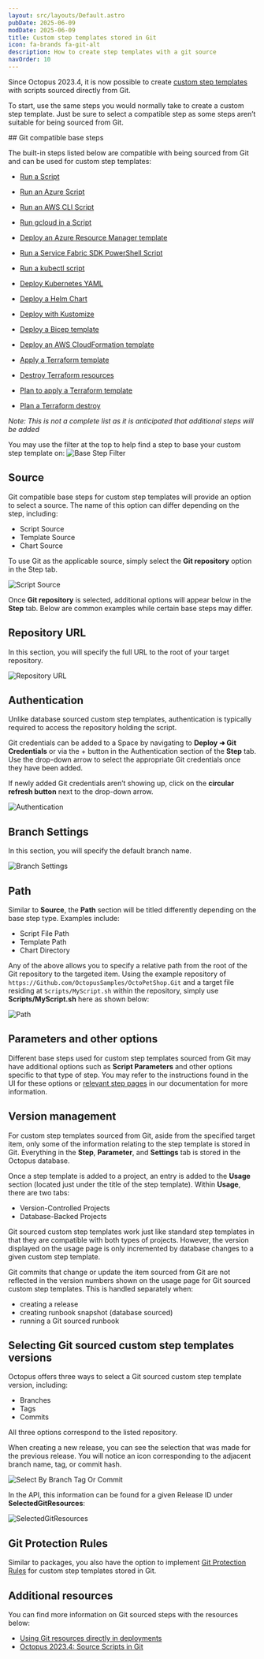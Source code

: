 ```yaml
---
layout: src/layouts/Default.astro
pubDate: 2025-06-09
modDate: 2025-06-09
title: Custom step templates stored in Git
icon: fa-brands fa-git-alt
description: How to create step templates with a git source
navOrder: 10
---
```


Since Octopus 2023.4, it is now possible to create [custom step templates](/docs/projects/custom-step-templates) with scripts sourced directly from Git.

To start, use the same steps you would normally take to create a custom step template. Just be sure to select a compatible step as some steps aren’t suitable for being sourced from Git.

## Git compatible base steps

The built-in steps listed below are compatible with being sourced from Git and can be used for custom step templates:

- [Run a Script](/docs/deployments/custom-scripts/run-a-script-step)
- [Run an Azure Script](/docs/deployments/azure/running-azure-powershell#running-scripts-in-octopus-cloud)
- [Run an AWS CLI Script](/docs/deployments/custom-scripts/aws-cli-scripts)
- [Run gcloud in a Script](/docs/deployments/google-cloud/run-gcloud-script)
- [Deploy an Azure Resource Manager template](/docs/runbooks/runbook-examples/azure/resource-groups)
- [Run a Service Fabric SDK PowerShell Script](/docs/deployments/custom-scripts/service-fabric-powershell-scripts)
- [Run a kubectl script](https://octopus.com/blog/custom-kubectl-scripting-in-octopus)
- [Deploy Kubernetes YAML](/docs/kubernetes/steps/yaml)
- [Deploy a Helm Chart](/docs/kubernetes/steps/helm)
- [Deploy with Kustomize](/docs/kubernetes/steps/kustomize)
- [Deploy a Bicep template](https://octopus.com/blog/using-the-deploy-a-bicep-template-step)
- [Deploy an AWS CloudFormation template](/docs/deployments/aws/cloudformation)

- [Apply a Terraform template](/docs/deployments/terraform/apply-terraform-changes)
- [Destroy Terraform resources](/docs/deployments/terraform/apply-terraform-changes)
- [Plan to apply a Terraform template](/docs/deployments/terraform/plan-terraform)
- [Plan a Terraform destroy](/docs/deployments/terraform/plan-terraform)

*Note: This is not a complete list as it is anticipated that additional steps will be added*

You may use the filter at the top to help find a step to base your custom step template on:
![Base Step Filter](https://github.com/user-attachments/assets/bdae8828-02ab-41c2-b0a1-3604640c955b)

## Source

Git compatible base steps for custom step templates will provide an option to select a source. The name of this option can differ depending on the step, including:

- Script Source
- Template Source
- Chart Source

To use Git as the applicable source, simply select the **Git repository** option in the Step tab.

![Script Source](https://github.com/user-attachments/assets/8a1d4c44-6865-4a3a-832c-206fb9a9f4b6)

Once **Git repository** is selected, additional options will appear below in the **Step** tab. Below are common examples while certain base steps may differ.

## Repository URL

In this section, you will specify the full URL to the root of your target repository.

![Repository URL](https://github.com/user-attachments/assets/5b4e9bb6-04a1-44d6-9ade-c8d306625c35)

## Authentication

Unlike database sourced custom step templates, authentication is typically required to access the repository holding the script.

Git credentials can be added to a Space by navigating to **Deploy ➜ Git Credentials** or via the + button in the Authentication section of the **Step** tab. Use the drop-down arrow to select the appropriate Git credentials once they have been added. 

If newly added Git credentials aren’t showing up, click on the **circular refresh button** next to the drop-down arrow.

![Authentication](https://github.com/user-attachments/assets/176e86ee-5155-4b3f-bb2a-cf866ee7bf04)

## Branch Settings

In this section, you will specify the default branch name.

![Branch Settings](https://github.com/user-attachments/assets/46298d3c-f28c-45c3-be42-41effac326e0)

## Path

Similar to **Source**, the **Path** section will be titled differently depending on the base step type. Examples include:

- Script File Path
- Template Path
- Chart Directory

Any of the above allows you to specify a relative path from the root of the Git repository to the targeted item. Using the example repository of `https://Github.com/OctopusSamples/OctoPetShop.Git` and a target file residing at `Scripts/MyScript.sh` within the repository, simply use **Scripts/MyScript.sh** here as shown below:

![Path](https://github.com/user-attachments/assets/15666ac4-542c-432f-93ca-5057ed3e4f68)

## Parameters and other options

Different base steps used for custom step templates sourced from Git may have additional options such as **Script Parameters** and other options specific to that type of step. You may refer to the instructions found in the UI for these options or [relevant step pages](#git-compatible-base-steps) in our documentation for more information.

## Version management

For custom step templates sourced from Git, aside from the specified target item, only some of the information relating to the step template is stored in Git. Everything in the **Step**, **Parameter**, and **Settings** tab is stored in the Octopus database.

Once a step template is added to a project, an entry is added to the **Usage** section (located just under the title of the step template). Within **Usage**, there are two tabs:

- Version-Controlled Projects
- Database-Backed Projects

Git sourced custom step templates work just like standard step templates in that they are compatible with both types of projects. However, the version displayed on the usage page is only incremented by database changes to a given custom step template.

Git commits that change or update the item sourced from Git are not reflected in the version numbers shown on the usage page for Git sourced custom step templates. This is handled separately when:

- creating a release
- creating runbook snapshot (database sourced)
- running a Git sourced runbook

## Selecting Git sourced custom step templates versions

Octopus offers three ways to select a Git sourced custom step template version, including:

- Branches
- Tags
- Commits

All three options correspond to the listed repository.

When creating a new release, you can see the selection that was made for the previous release. You will notice an icon corresponding to the adjacent branch name, tag, or commit hash.

![Select By Branch Tag Or Commit](https://github.com/user-attachments/assets/dab6f6eb-943e-4cf7-878f-e908921d6bb2)

In the API, this information can be found for a given Release ID under **SelectedGitResources**:

![SelectedGitResources](https://github.com/user-attachments/assets/7840cbb9-7fd0-4590-bb77-d81852b3ccc1)

## Git Protection Rules

Similar to packages, you also have the option to implement [Git Protection Rules](/docs/releases/channels#git-protection-rules) for custom step templates stored in Git.

## Additional resources

You can find more information on Git sourced steps with the resources below:

- [Using Git resources directly in deployments](https://octopus.com/blog/git-resources-in-deployments)
- [Octopus 2023.4: Source Scripts in Git](https://www.youtube.com/watch?v=waUktRhFY-g)


